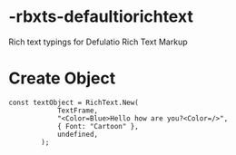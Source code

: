 # -rbxts-defaultiorichtext
Rich text typings for Defulatio Rich Text Markup

# Create Object
```
const textObject = RichText.New(
			TextFrame,
			"<Color=Blue>Hello how are you?<Color=/>",
			{ Font: "Cartoon" },
			undefined,
		);
 ```
